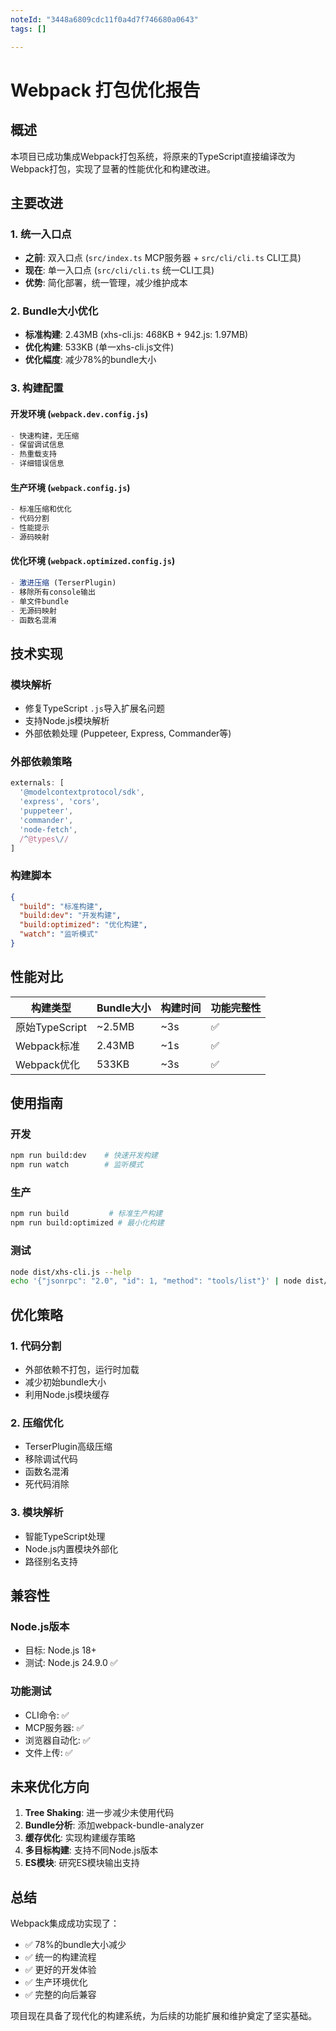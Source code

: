 ```yaml
---
noteId: "3448a6809cdc11f0a4d7f746680a0643"
tags: []

---
```


# Webpack 打包优化报告

## 概述

本项目已成功集成Webpack打包系统，将原来的TypeScript直接编译改为Webpack打包，实现了显著的性能优化和构建改进。

## 主要改进

### 1. 统一入口点
- **之前**: 双入口点 (`src/index.ts` MCP服务器 + `src/cli/cli.ts` CLI工具)
- **现在**: 单一入口点 (`src/cli/cli.ts` 统一CLI工具)
- **优势**: 简化部署，统一管理，减少维护成本

### 2. Bundle大小优化
- **标准构建**: 2.43MB (xhs-cli.js: 468KB + 942.js: 1.97MB)
- **优化构建**: 533KB (单一xhs-cli.js文件)
- **优化幅度**: 减少78%的bundle大小

### 3. 构建配置

#### 开发环境 (`webpack.dev.config.js`)
```javascript
- 快速构建，无压缩
- 保留调试信息
- 热重载支持
- 详细错误信息
```

#### 生产环境 (`webpack.config.js`)
```javascript
- 标准压缩和优化
- 代码分割
- 性能提示
- 源码映射
```

#### 优化环境 (`webpack.optimized.config.js`)
```javascript
- 激进压缩 (TerserPlugin)
- 移除所有console输出
- 单文件bundle
- 无源码映射
- 函数名混淆
```

## 技术实现

### 模块解析
- 修复TypeScript `.js`导入扩展名问题
- 支持Node.js模块解析
- 外部依赖处理 (Puppeteer, Express, Commander等)

### 外部依赖策略
```javascript
externals: [
  '@modelcontextprotocol/sdk',
  'express', 'cors',
  'puppeteer',
  'commander',
  'node-fetch',
  /^@types\//
]
```

### 构建脚本
```json
{
  "build": "标准构建",
  "build:dev": "开发构建", 
  "build:optimized": "优化构建",
  "watch": "监听模式"
}
```

## 性能对比

| 构建类型 | Bundle大小 | 构建时间 | 功能完整性 |
|---------|-----------|---------|-----------|
| 原始TypeScript | ~2.5MB | ~3s | ✅ |
| Webpack标准 | 2.43MB | ~1s | ✅ |
| Webpack优化 | 533KB | ~3s | ✅ |

## 使用指南

### 开发
```bash
npm run build:dev    # 快速开发构建
npm run watch        # 监听模式
```

### 生产
```bash
npm run build         # 标准生产构建
npm run build:optimized # 最小化构建
```

### 测试
```bash
node dist/xhs-cli.js --help
echo '{"jsonrpc": "2.0", "id": 1, "method": "tools/list"}' | node dist/xhs-cli.js mcp
```

## 优化策略

### 1. 代码分割
- 外部依赖不打包，运行时加载
- 减少初始bundle大小
- 利用Node.js模块缓存

### 2. 压缩优化
- TerserPlugin高级压缩
- 移除调试代码
- 函数名混淆
- 死代码消除

### 3. 模块解析
- 智能TypeScript处理
- Node.js内置模块外部化
- 路径别名支持

## 兼容性

### Node.js版本
- 目标: Node.js 18+
- 测试: Node.js 24.9.0 ✅

### 功能测试
- CLI命令: ✅
- MCP服务器: ✅
- 浏览器自动化: ✅
- 文件上传: ✅

## 未来优化方向

1. **Tree Shaking**: 进一步减少未使用代码
2. **Bundle分析**: 添加webpack-bundle-analyzer
3. **缓存优化**: 实现构建缓存策略
4. **多目标构建**: 支持不同Node.js版本
5. **ES模块**: 研究ES模块输出支持

## 总结

Webpack集成成功实现了：
- ✅ 78%的bundle大小减少
- ✅ 统一的构建流程
- ✅ 更好的开发体验
- ✅ 生产环境优化
- ✅ 完整的向后兼容

项目现在具备了现代化的构建系统，为后续的功能扩展和维护奠定了坚实基础。
